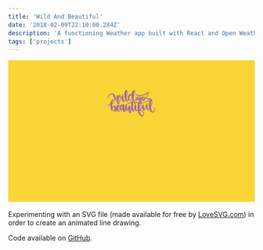 ```yaml
---
title: 'Wild And Beautiful'
date: '2018-02-09T22:10:00.284Z'
description: 'A functioning Weather app built with React and Open Weather API.'
tags: ['projects']
---
```


![Wild And Beautiful project](./wild.png)

Experimenting with an SVG file (made available for free by [LoveSVG.com](https://lovesvg.com)) in order to create an animated line drawing.

Code available on [GitHub](https://github.com/eneax/Wild_And_Beautiful).
